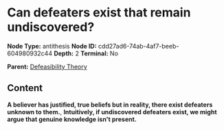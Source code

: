 # Can defeaters exist that remain undiscovered?

**Node Type:** antithesis
**Node ID:** cdd27ad6-74ab-4af7-beeb-604980932c44
**Depth:** 2
**Terminal:** No

**Parent:** [Defeasibility Theory](defeasibility-theory.md)

## Content

**A believer has justified, true beliefs but in reality, there exist defeaters unknown to them.**, **Intuitively, if undiscovered defeaters exist, we might argue that genuine knowledge isn't present.**
